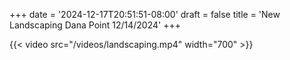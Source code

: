 +++
date = '2024-12-17T20:51:51-08:00'
draft = false
title = 'New Landscaping Dana Point 12/14/2024'
+++

{{< video src="/videos/landscaping.mp4" width="700" >}}
